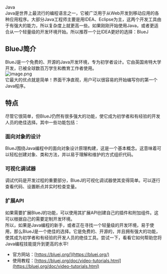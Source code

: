 Java<br />Java是世界上最流行的编程语言之一，它被广泛用于从Web开发到移动应用的各种应用程序。大部分Java工程师主要是用IDEA、Eclipse为主，这两个开发工具由于有强大的能力，所以复杂度上就更高一些。如果刚刚开始使用Java，或者更适合从一个轻量级的开发环境开始。所以推荐一个比IDEA更好的选择：BlueJ
<a name="Ju8A8"></a>
## BlueJ简介
BlueJ是一个免费的、开源的Java开发环境，专为初学者设计。它由英国肯特大学开发，已被全球数百万学生和教育工作者使用。<br />![image.png](https://cdn.nlark.com/yuque/0/2023/png/396745/1677457374531-488f2d20-567e-492c-900a-8f8981dec309.png#averageHue=%23c8c3b3&clientId=u1bd5502c-07c3-4&from=paste&height=713&id=u7c645048&originHeight=1783&originWidth=3799&originalType=binary&ratio=2.5&rotation=0&showTitle=false&size=1910517&status=done&style=none&taskId=u576d8d78-5ba7-4f23-b650-ad409a81802&title=&width=1519.6)<br />它最大的优点就是简单！界面干净直观，用户可以很容易的开始编写你的第一个Java程序。
<a name="hxvvn"></a>
## 特点
尽管它很简单，但BlueJ仍然有很多强大的功能，使它成为初学者和有经验的开发人员的绝佳选择。其中一些功能包括：
<a name="ZkaZR"></a>
### 面向对象的设计
BlueJ围绕Java编程中的面向对象设计原理构建，这是一个基本概念。这意味着可以轻松创建对象、类和方法，并以易于理解和维护的方式组织代码。
<a name="cfGaO"></a>
### 可视化调试器
调试代码是开发过程的重要部分，BlueJ的可视化调试器使其变得简单。可以逐行查看代码、设置断点并实时检查变量。
<a name="XXqUn"></a>
### 扩展API
如果需要扩展BlueJ的功能，可以使用其扩展API创建自己的插件和附加组件。这可以根据自己的需要定制开发环境。<br />所以，如果是Java编程的新手，或者正在寻找一个轻量级的开发环境，易于使用，那么BlueJ是一个绝佳的选择。它是免费的、开源的，并且拥有强大的功能，使其成为初学者和有经验的开发人员的绝佳工具。尝试一下，看看它如何帮助您将Java编程技能提升到更高的水平!

- 官方网站：[https://bluej.org/](https://bluej.org/)
- 使用教程：[https://bluej.org/doc/video-tutorials.html](https://bluej.org/doc/video-tutorials.html)
